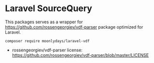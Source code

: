 # Laravel SourceQuery

This packages serves as a wrapper for https://github.com/rossengeorgiev/vdf-parser package optimized for Laravel.

`composer require moonlydays/laravel-vdf`

- rossengeorgiev/vdf-parser license: https://github.com/rossengeorgiev/vdf-parser/blob/master/LICENSE


